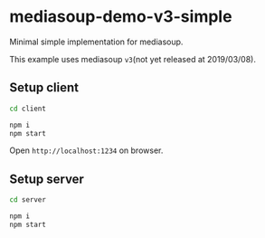 # mediasoup-demo-v3-simple

Minimal simple implementation for mediasoup.

This example uses mediasoup `v3`(not yet released at 2019/03/08).

## Setup client

```sh
cd client

npm i
npm start
```

Open `http://localhost:1234` on browser.

## Setup server

```sh
cd server

npm i
npm start
```
